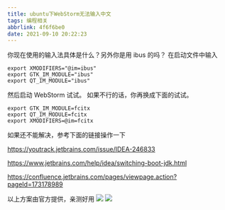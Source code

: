 ```yaml
---
title: ubuntu下WebStorm无法输入中文
tags: 编程相关
abbrlink: 4f6f6be0
date: 2021-09-10 20:22:23
---
```


你现在使用的输入法具体是什么？另外你是用 ibus 的吗？
在启动文件中输入
```shell
export XMODIFIERS="@im=ibus"
export GTK_IM_MODULE="ibus"
export QT_IM_MODULE="ibus"
```
然后启动 WebStorm 试试。
如果不行的话，你再换成下面的试试。
```shell
export GTK_IM_MODULE=fcitx
export QT_IM_MODULE=fcitx
export XMODIFIERS=@im=fcitx
```
如果还不能解决，参考下面的链接操作一下

https://youtrack.jetbrains.com/issue/IDEA-246833

https://www.jetbrains.com/help/idea/switching-boot-jdk.html

https://confluence.jetbrains.com/pages/viewpage.action?pageId=173178989

以上方案由官方提供，亲测好用
![](https://p9-juejin.byteimg.com/tos-cn-i-k3u1fbpfcp/8383dba1bd194bc0b1dab30d1c757675~tplv-k3u1fbpfcp-zoom-1.image)
![](https://p6-juejin.byteimg.com/tos-cn-i-k3u1fbpfcp/dba08db916174ab4b2507b0676e81ac7~tplv-k3u1fbpfcp-zoom-1.image)